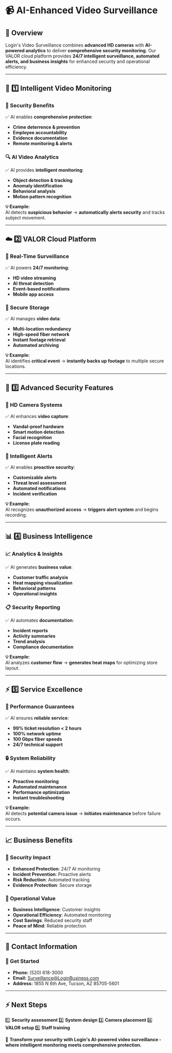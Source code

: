 # 📹 AI-Enhanced Video Surveillance

## 📌 Overview
Login's Video Surveillance combines **advanced HD cameras** with **AI-powered analytics** to deliver **comprehensive security monitoring**. Our VALOR cloud platform provides **24/7 intelligent surveillance, automated alerts, and business insights** for enhanced security and operational efficiency.

---

## 🎥 1️⃣ Intelligent Video Monitoring
### **🎯 Security Benefits**
✅ AI enables **comprehensive protection**:
- **Crime deterrence & prevention**
- **Employee accountability**
- **Evidence documentation**
- **Remote monitoring & alerts**

### **🔍 AI Video Analytics**
✅ AI provides **intelligent monitoring**:
- **Object detection & tracking**
- **Anomaly identification**
- **Behavioral analysis**
- **Motion pattern recognition**

**💡 Example:**  
AI detects **suspicious behavior** → **automatically alerts security** and tracks subject movement.

---

## ☁️ 2️⃣ VALOR Cloud Platform
### **🎯 Real-Time Surveillance**
✅ AI powers **24/7 monitoring**:
- **HD video streaming**
- **AI threat detection**
- **Event-based notifications**
- **Mobile app access**

### **💾 Secure Storage**
✅ AI manages **video data**:
- **Multi-location redundancy**
- **High-speed fiber network**
- **Instant footage retrieval**
- **Automated archiving**

**💡 Example:**  
AI identifies **critical event** → **instantly backs up footage** to multiple secure locations.

---

## 🤖 3️⃣ Advanced Security Features
### **📸 HD Camera Systems**
✅ AI enhances **video capture**:
- **Vandal-proof hardware**
- **Smart motion detection**
- **Facial recognition**
- **License plate reading**

### **🎯 Intelligent Alerts**
✅ AI enables **proactive security**:
- **Customizable alerts**
- **Threat level assessment**
- **Automated notifications**
- **Incident verification**

**💡 Example:**  
AI recognizes **unauthorized access** → **triggers alert system** and begins recording.

---

## 📊 4️⃣ Business Intelligence
### **📈 Analytics & Insights**
✅ AI generates **business value**:
- **Customer traffic analysis**
- **Heat mapping visualization**
- **Behavioral patterns**
- **Operational insights**

### **📋 Security Reporting**
✅ AI automates **documentation**:
- **Incident reports**
- **Activity summaries**
- **Trend analysis**
- **Compliance documentation**

**💡 Example:**  
AI analyzes **customer flow** → **generates heat maps** for optimizing store layout.

---

## ⚡ 5️⃣ Service Excellence
### **🎯 Performance Guarantees**
✅ AI ensures **reliable service**:
- **99% ticket resolution < 2 hours**
- **100% network uptime**
- **100 Gbps fiber speeds**
- **24/7 technical support**

### **🔒 System Reliability**
✅ AI maintains **system health**:
- **Proactive monitoring**
- **Automated maintenance**
- **Performance optimization**
- **Instant troubleshooting**

**💡 Example:**  
AI detects **potential camera issue** → **initiates maintenance** before failure occurs.

---

## 📈 Business Benefits
### **🎯 Security Impact**
- **Enhanced Protection**: 24/7 AI monitoring
- **Incident Prevention**: Proactive alerts
- **Risk Reduction**: Automated tracking
- **Evidence Protection**: Secure storage

### **💼 Operational Value**
- **Business Intelligence**: Customer insights
- **Operational Efficiency**: Automated monitoring
- **Cost Savings**: Reduced security staff
- **Peace of Mind**: Reliable protection

---

## 📍 Contact Information
### **🏢 Get Started**
- **Phone:** (520) 618-3000
- **Email:** Surveillance@LoginBusiness.com
- **Address:** 1855 N 6th Ave, Tucson, AZ 85705-5601

---

## ⚡ Next Steps
1️⃣ **Security assessment**
2️⃣ **System design**
3️⃣ **Camera placement**
4️⃣ **VALOR setup**
5️⃣ **Staff training**

🚀 **Transform your security with Login's AI-powered video surveillance - where intelligent monitoring meets comprehensive protection.** 